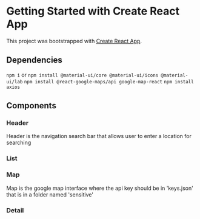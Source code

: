 # Getting Started with Create React App

This project was bootstrapped with [Create React App](https://github.com/facebook/create-react-app).
## Dependencies
``` npm i ```
 or 
``` npm install @material-ui/core @material-ui/icons @material-ui/lab ```
``` npm install @react-google-maps/api google-map-react ```
``` npm install axios ```

## Components
### Header
Header is the navigation search bar that allows user to enter a location for searching
### List
### Map
Map is the google map interface where the api key should be in 'keys.json' that is in a folder named 'sensitive'
### Detail